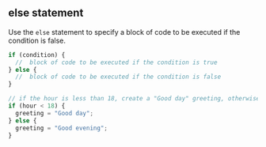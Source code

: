 ## else statement

Use the `else` statement to specify a block of code to be executed if the condition is false.

```js
if (condition) {
  //  block of code to be executed if the condition is true
} else {
  //  block of code to be executed if the condition is false
}

// if the hour is less than 18, create a "Good day" greeting, otherwise "Good evening":
if (hour < 18) {
  greeting = "Good day";
} else {
  greeting = "Good evening";
}
```
